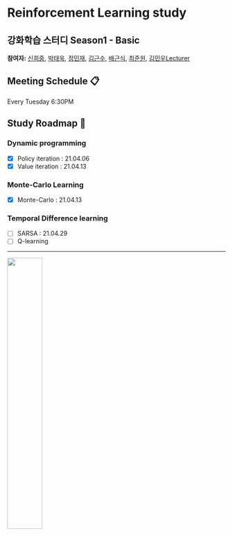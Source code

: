 # Reinforcement Learning study
## 강화학습 스터디 Season1 - Basic

**참여자:** [신희중](https://github.com/godhj93), [박태욱](https://github.com/WhiteCri), [정민재](https://github.com/keep9oing), [김근수](https://github.com/kimgs20), [배근식](https://github.com/9iant), [최준원](https://github.com/netakoi), [김민우Lecturer](https://github.com/mw9385)

## Meeting Schedule :clipboard:
Every Tuesday 6:30PM 

## Study Roadmap :snake:
### Dynamic programming
- [x] Policy iteration : 21.04.06
- [x] Value iteration  : 21.04.13

### Monte-Carlo Learning
- [x] Monte-Carlo      : 21.04.13

### Temporal Difference learning
- [ ] SARSA            : 21.04.29
- [ ] Q-learning       
***
<img src=https://user-images.githubusercontent.com/31655488/113001018-5b2c5800-91ab-11eb-89f8-17a7090f075d.jpg width="40%"> 
